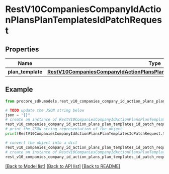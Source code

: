 # RestV10CompaniesCompanyIdActionPlansPlanTemplatesIdPatchRequest


## Properties

Name | Type | Description | Notes
------------ | ------------- | ------------- | -------------
**plan_template** | [**RestV10CompaniesCompanyIdActionPlansPlanTemplatesIdPatchRequestPlanTemplate**](RestV10CompaniesCompanyIdActionPlansPlanTemplatesIdPatchRequestPlanTemplate.md) |  | 

## Example

```python
from procore_sdk.models.rest_v10_companies_company_id_action_plans_plan_templates_id_patch_request import RestV10CompaniesCompanyIdActionPlansPlanTemplatesIdPatchRequest

# TODO update the JSON string below
json = "{}"
# create an instance of RestV10CompaniesCompanyIdActionPlansPlanTemplatesIdPatchRequest from a JSON string
rest_v10_companies_company_id_action_plans_plan_templates_id_patch_request_instance = RestV10CompaniesCompanyIdActionPlansPlanTemplatesIdPatchRequest.from_json(json)
# print the JSON string representation of the object
print(RestV10CompaniesCompanyIdActionPlansPlanTemplatesIdPatchRequest.to_json())

# convert the object into a dict
rest_v10_companies_company_id_action_plans_plan_templates_id_patch_request_dict = rest_v10_companies_company_id_action_plans_plan_templates_id_patch_request_instance.to_dict()
# create an instance of RestV10CompaniesCompanyIdActionPlansPlanTemplatesIdPatchRequest from a dict
rest_v10_companies_company_id_action_plans_plan_templates_id_patch_request_from_dict = RestV10CompaniesCompanyIdActionPlansPlanTemplatesIdPatchRequest.from_dict(rest_v10_companies_company_id_action_plans_plan_templates_id_patch_request_dict)
```
[[Back to Model list]](../README.md#documentation-for-models) [[Back to API list]](../README.md#documentation-for-api-endpoints) [[Back to README]](../README.md)


